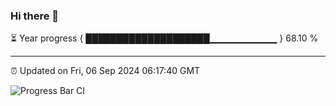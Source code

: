 ### Hi there 👋

⏳ Year progress { ████████████████████▁▁▁▁▁▁▁▁▁▁ } 68.10 %

---

⏰ Updated on Fri, 06 Sep 2024 06:17:40 GMT

![Progress Bar CI](https://github.com/liununu/liununu/workflows/Progress%20Bar%20CI/badge.svg)
